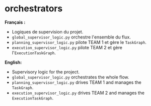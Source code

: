 # orchestrators

**Français :**
- Logiques de supervision du projet.
- `global_supervisor_logic.py` orchestre l'ensemble du flux.
- `planning_supervisor_logic.py` pilote TEAM&nbsp;1 et gère le `TaskGraph`.
- `execution_supervisor_logic.py` pilote TEAM&nbsp;2 et gère l'`ExecutionTaskGraph`.

**English:**
- Supervisory logic for the project.
- `global_supervisor_logic.py` orchestrates the whole flow.
- `planning_supervisor_logic.py` drives TEAM&nbsp;1 and manages the `TaskGraph`.
- `execution_supervisor_logic.py` drives TEAM&nbsp;2 and manages the `ExecutionTaskGraph`.
